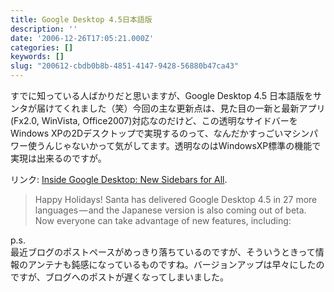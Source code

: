 ```yaml
---
title: Google Desktop 4.5日本語版
description: ''
date: '2006-12-26T17:05:21.000Z'
categories: []
keywords: []
slug: "200612-cbdb0b8b-4851-4147-9428-56880b47ca43"
---
```

すでに知っている人ばかりだと思いますが、Google Desktop 4.5 日本語版をサンタが届けてくれました（笑）今回の主な更新点は、見た目の一新と最新アプリ(Fx2.0, WinVista, Office2007)対応なのだけど、この透明なサイドバーをWindows XPの2Dデスクトップで実現するのって、なんだかすっごいマシンパワー使うんじゃないかって気がしてます。透明なのはWindowsXP標準の機能で実現は出来るのですが。

リンク: [Inside Google Desktop: New Sidebars for All](http://googledesktop.blogspot.com/2006/12/new-sidebars-for-all.html "Inside Google Desktop: New Sidebars for All").

> Happy Holidays! Santa has delivered Google Desktop 4.5 in 27 more languages — and the Japanese version is also coming out of beta. Now everyone can take advantage of new features, including:

p.s.  
最近ブログのポストペースがめっきり落ちているのですが、そういうときって情報のアンテナも鈍感になっているものですね。バージョンアップは早々にしたのですが、ブログへのポストが遅くなってしまいました。